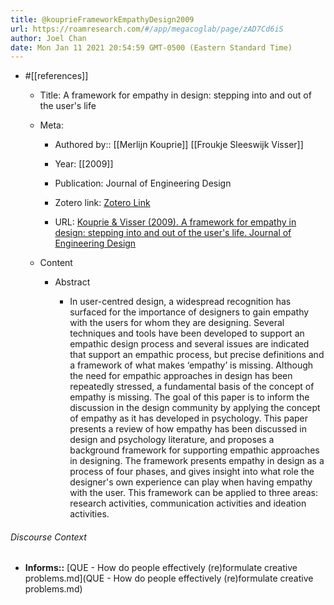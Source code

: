 ```yaml
---
title: @kouprieFrameworkEmpathyDesign2009
url: https://roamresearch.com/#/app/megacoglab/page/zAD7Cd6iS
author: Joel Chan
date: Mon Jan 11 2021 20:54:59 GMT-0500 (Eastern Standard Time)
---
```


- #[[references]]

    - Title: A framework for empathy in design: stepping into and out of the user's life

    - Meta:

        - Authored by:: [[Merlijn Kouprie]] [[Froukje Sleeswijk Visser]]

        - Year: [[2009]]

        - Publication: Journal of Engineering Design

        - Zotero link: [Zotero Link](zotero://select/items/1_VVUZDFUX)

        - URL: [Kouprie & Visser (2009). A framework for empathy in design: stepping into and out of the user's life. Journal of Engineering Design](http://dx.doi.org/10.1080/09544820902875033)

    - Content

        - Abstract

            - In user-centred design, a widespread recognition has surfaced for the importance of designers to gain empathy with the users for whom they are designing. Several techniques and tools have been developed to support an empathic design process and several issues are indicated that support an empathic process, but precise definitions and a framework of what makes ‘empathy’ is missing. Although the need for empathic approaches in design has been repeatedly stressed, a fundamental basis of the concept of empathy is missing. The goal of this paper is to inform the discussion in the design community by applying the concept of empathy as it has developed in psychology. This paper presents a review of how empathy has been discussed in design and psychology literature, and proposes a background framework for supporting empathic approaches in designing. The framework presents empathy in design as a process of four phases, and gives insight into what role the designer's own experience can play when having empathy with the user. This framework can be applied to three areas: research activities, communication activities and ideation activities.

###### Discourse Context

- **Informs::** [QUE - How do people effectively (re)formulate creative problems.md](QUE - How do people effectively (re)formulate creative problems.md)
